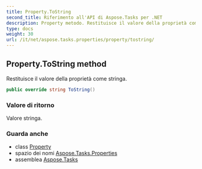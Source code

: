 ```yaml
---
title: Property.ToString
second_title: Riferimento all'API di Aspose.Tasks per .NET
description: Property metodo. Restituisce il valore della proprietà come stringa.
type: docs
weight: 30
url: /it/net/aspose.tasks.properties/property/tostring/
---
```

## Property.ToString method

Restituisce il valore della proprietà come stringa.

```csharp
public override string ToString()
```

### Valore di ritorno

Valore stringa.

### Guarda anche

* class [Property](../)
* spazio dei nomi [Aspose.Tasks.Properties](../../property/)
* assemblea [Aspose.Tasks](../../../)


